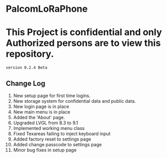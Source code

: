 # PalcomLoRaPhone
<h1><b>This Project is confidential and only Authorized persons are to view this repository.</b></h1>
<code>version 0.2.4 Beta</code>

<h2>Change Log</h2>
<ol>
<li>New setup page for first time logins.</li>
<li>New storage system for confidential data and public data.</li>
<li>New login page is in place</li>
<li>New main menu is in place</li>
<li>Added the 'About' page.</li>
<li>Upgraded LVGL from 8.3 to 9.1</li>
<li>Implemented working menu class</li>
<li>Fixed Texareas failing to inject keyboard input</li>
<li>Added factory reset to settings page</li>
<li>Added change passcode to settings page</li>
<li>Minor bug fixes in setup page</li>
</ol>
